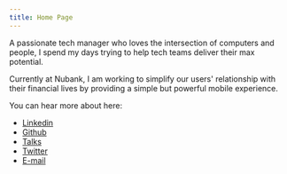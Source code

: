 ```yaml
---
title: Home Page
---
```


A passionate tech manager who loves the intersection of computers and people, I spend my days trying to help tech teams deliver their max potential.

Currently at Nubank, I am working to simplify our users' relationship with their financial lives by providing a simple but powerful mobile experience.

You can hear more about here:

- [Linkedin](https://linkedin.com/in/diegoscosta)
- [Github](https://github.com/diegocosta)
- [Talks](/talks)
- [Twitter](https://twitter.com/diegocoxta)
- [E-mail](mailto:diego@diegocosta.me)
